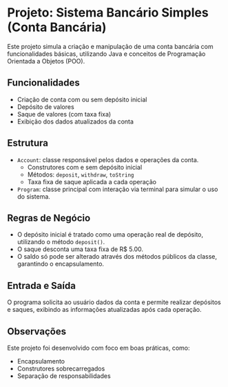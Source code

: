 # Projeto: Sistema Bancário Simples (Conta Bancária)

Este projeto simula a criação e manipulação de uma conta bancária com funcionalidades básicas, utilizando Java e conceitos de Programação Orientada a Objetos (POO).

## Funcionalidades

- Criação de conta com ou sem depósito inicial
- Depósito de valores
- Saque de valores (com taxa fixa)
- Exibição dos dados atualizados da conta

## Estrutura

- `Account`: classe responsável pelos dados e operações da conta.
  - Construtores com e sem depósito inicial
  - Métodos: `deposit`, `withdraw`, `toString`
  - Taxa fixa de saque aplicada a cada operação
- `Program`: classe principal com interação via terminal para simular o uso do sistema.

## Regras de Negócio

- O depósito inicial é tratado como uma operação real de depósito, utilizando o método `deposit()`.
- O saque desconta uma taxa fixa de R$ 5.00.
- O saldo só pode ser alterado através dos métodos públicos da classe, garantindo o encapsulamento.

## Entrada e Saída

O programa solicita ao usuário dados da conta e permite realizar depósitos e saques, exibindo as informações atualizadas após cada operação.

## Observações

Este projeto foi desenvolvido com foco em boas práticas, como:

- Encapsulamento
- Construtores sobrecarregados
- Separação de responsabilidades
